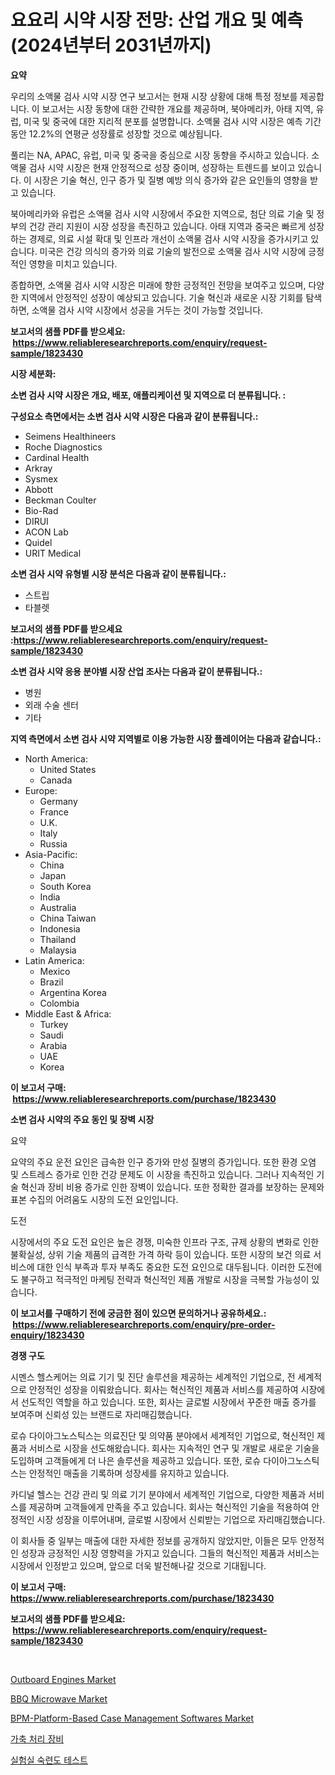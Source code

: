 <p><h1>요요리 시약 시장 전망: 산업 개요 및 예측 (2024년부터 2031년까지)</h1></p><p><strong>요약</strong></p>
<p><p>우리의 소액물 검사 시약 시장 연구 보고서는 현재 시장 상황에 대해 특정 정보를 제공합니다. 이 보고서는 시장 동향에 대한 간략한 개요를 제공하며, 북아메리카, 아태 지역, 유럽, 미국 및 중국에 대한 지리적 분포를 설명합니다. 소액물 검사 시약 시장은 예측 기간 동안 12.2%의 연평균 성장률로 성장할 것으로 예상됩니다.</p><p>풀리는 NA, APAC, 유럽, 미국 및 중국을 중심으로 시장 동향을 주시하고 있습니다. 소액물 검사 시약 시장은 현재 안정적으로 성장 중이며, 성장하는 트렌드를 보이고 있습니다. 이 시장은 기술 혁신, 인구 증가 및 질병 예방 의식 증가와 같은 요인들의 영향을 받고 있습니다.</p><p>북아메리카와 유럽은 소액물 검사 시약 시장에서 주요한 지역으로, 첨단 의료 기술 및 정부의 건강 관리 지원이 시장 성장을 촉진하고 있습니다. 아태 지역과 중국은 빠르게 성장하는 경제로, 의료 시설 확대 및 인프라 개선이 소액물 검사 시약 시장을 증가시키고 있습니다. 미국은 건강 의식의 증가와 의료 기술의 발전으로 소액물 검사 시약 시장에 긍정적인 영향을 미치고 있습니다.</p><p>종합하면, 소액물 검사 시약 시장은 미래에 향한 긍정적인 전망을 보여주고 있으며, 다양한 지역에서 안정적인 성장이 예상되고 있습니다. 기술 혁신과 새로운 시장 기회를 탐색하면, 소액물 검사 시약 시장에서 성공을 거두는 것이 가능할 것입니다.</p></p>
<p><strong>보고서의 샘플 PDF를 받으세요: &nbsp;<a href="https://www.reliableresearchreports.com/enquiry/request-sample/1823430">https://www.reliableresearchreports.com/enquiry/request-sample/1823430</a></strong></p>
<p><strong>시장 세분화:</strong></p>
<p><strong> 소변 검사 시약 시장은 개요, 배포, 애플리케이션 및 지역으로 더 분류됩니다. :</strong></p>
<p><strong>구성요소 측면에서는 소변 검사 시약 시장은 다음과 같이 분류됩니다.:</strong></p>
<p><ul><li>Seimens Healthineers</li><li>Roche Diagnostics</li><li>Cardinal Health</li><li>Arkray</li><li>Sysmex</li><li>Abbott</li><li>Beckman Coulter</li><li>Bio-Rad</li><li>DIRUI</li><li>ACON Lab</li><li>Quidel</li><li>URIT Medical</li></ul></p>
<p><strong> 소변 검사 시약 유형별 시장 분석은 다음과 같이 분류됩니다.:</strong></p>
<p><ul><li>스트립</li><li>타블렛</li></ul></p>
<p><strong>보고서의 샘플 PDF를 받으세요 :<a href="https://www.reliableresearchreports.com/enquiry/request-sample/1823430">https://www.reliableresearchreports.com/enquiry/request-sample/1823430</a></strong></p>
<p><strong> 소변 검사 시약 응용 분야별 시장 산업 조사는 다음과 같이 분류됩니다.:</strong></p>
<p><ul><li>병원</li><li>외래 수술 센터</li><li>기타</li></ul></p>
<p><strong>지역 측면에서 소변 검사 시약 지역별로 이용 가능한 시장 플레이어는 다음과 같습니다.:</strong></p>
<p><ul>
    <li>
        North America:
        <ul>
            <li>United States</li>
            <li>Canada</li>
        </ul>
    </li>
    <li>
        Europe:
        <ul>
            <li>Germany</li>
            <li>France</li>
            <li>U.K.</li>
            <li>Italy</li>
            <li>Russia</li>
        </ul>
    </li>
    <li>
        Asia-Pacific:
        <ul>
            <li>China</li>
            <li>Japan</li>
            <li>South Korea</li>
            <li>India</li>
            <li>Australia</li>
            <li>China Taiwan</li>
            <li>Indonesia</li>
            <li>Thailand</li>
            <li>Malaysia</li>
        </ul>
    </li>
    <li>
        Latin America:
        <ul>
            <li>Mexico</li>
            <li>Brazil</li>
            <li>Argentina Korea</li>
            <li>Colombia</li>
        </ul>
    </li>
    <li>
        Middle East & Africa:
        <ul>
            <li>Turkey</li>
            <li>Saudi</li>
            <li>Arabia</li>
            <li>UAE</li>
            <li>Korea</li>
        </ul>
    </li>
    </ul></p>
<p><strong>이 보고서 구매: &nbsp;<a href="https://www.reliableresearchreports.com/purchase/1823430">https://www.reliableresearchreports.com/purchase/1823430</a></strong></p>
<p><strong>소변 검사 시약의 주요 동인 및 장벽 시장</strong></p>
<p><p>요약</p><p>요약의 주요 운전 요인은 급속한 인구 증가와 만성 질병의 증가입니다. 또한 환경 오염 및 스트레스 증가로 인한 건강 문제도 이 시장을 촉진하고 있습니다. 그러나 지속적인 기술 혁신과 장비 비용 증가로 인한 장벽이 있습니다. 또한 정확한 결과를 보장하는 문제와 표본 수집의 어려움도 시장의 도전 요인입니다.</p><p>도전</p><p>시장에서의 주요 도전 요인은 높은 경쟁, 미숙한 인프라 구조, 규제 상황의 변화로 인한 불확실성, 상위 기술 제품의 급격한 가격 하락 등이 있습니다. 또한 시장의 보건 의료 서비스에 대한 인식 부족과 투자 부족도 중요한 도전 요인으로 대두됩니다. 이러한 도전에도 불구하고 적극적인 마케팅 전략과 혁신적인 제품 개발로 시장을 극복할 가능성이 있습니다.</p></p>
<p><strong>이 보고서를 구매하기 전에 궁금한 점이 있으면 문의하거나 공유하세요.: &nbsp;<a href="https://www.reliableresearchreports.com/enquiry/pre-order-enquiry/1823430">https://www.reliableresearchreports.com/enquiry/pre-order-enquiry/1823430</a></strong></p>
<p><strong>경쟁 구도</strong></p>
<p><p>시멘스 헬스케어는 의료 기기 및 진단 솔루션을 제공하는 세계적인 기업으로, 전 세계적으로 안정적인 성장을 이뤄왔습니다. 회사는 혁신적인 제품과 서비스를 제공하여 시장에서 선도적인 역할을 하고 있습니다. 또한, 회사는 글로벌 시장에서 꾸준한 매출 증가를 보여주며 신뢰성 있는 브랜드로 자리매김했습니다.</p><p>로슈 다이아그노스틱스는 의료진단 및 의약품 분야에서 세계적인 기업으로, 혁신적인 제품과 서비스로 시장을 선도해왔습니다. 회사는 지속적인 연구 및 개발로 새로운 기술을 도입하며 고객들에게 더 나은 솔루션을 제공하고 있습니다. 또한, 로슈 다이아그노스틱스는 안정적인 매출을 기록하며 성장세를 유지하고 있습니다.</p><p>카디널 헬스는 건강 관리 및 의료 기기 분야에서 세계적인 기업으로, 다양한 제품과 서비스를 제공하며 고객들에게 만족을 주고 있습니다. 회사는 혁신적인 기술을 적용하여 안정적인 시장 성장을 이루어내며, 글로벌 시장에서 신뢰받는 기업으로 자리매김했습니다.</p><p>이 회사들 중 일부는 매출에 대한 자세한 정보를 공개하지 않았지만, 이들은 모두 안정적인 성장과 긍정적인 시장 영향력을 가지고 있습니다. 그들의 혁신적인 제품과 서비스는 시장에서 인정받고 있으며, 앞으로 더욱 발전해나갈 것으로 기대됩니다.</p></p>
<p><strong>이 보고서 구매: &nbsp; <a href="https://www.reliableresearchreports.com/purchase/1823430">https://www.reliableresearchreports.com/purchase/1823430</a></strong></p>
<p><strong>보고서의 샘플 PDF를 받으세요: &nbsp;<a href="https://www.reliableresearchreports.com/enquiry/request-sample/1823430">https://www.reliableresearchreports.com/enquiry/request-sample/1823430</a></strong><strong></strong></p>
<p>&nbsp;</p>
<p><p><a href="https://view.publitas.com/reportprime-1/global-outboard-engines-market-by-types-applications-and-major-players-with-regional-growth-rate-analysis-and-development-situation-from-2024-to-2031/">Outboard Engines Market</a></p><p><a href="https://github.com/GroverBarry/Market-Research-Report-List-4/blob/main/bbq-microwave-market.md">BBQ Microwave Market</a></p><p><a href="https://issuu.com/reportprime-2/docs/bpm-platform-based-case-management-softwares-marke">BPM-Platform-Based Case Management Softwares Market</a></p><p><a href="https://medium.com/@kellylyncyh543964/%EC%86%8C-%EC%B6%9C%ED%95%98%EC%9E%A5%EB%B9%84-%EC%8B%9C%EC%9E%A5-2031%EB%85%84%EA%B9%8C%EC%A7%80%EC%9D%98-%ED%8A%B8%EB%A0%8C%EB%93%9C-%EC%98%88%EC%B8%A1-%EB%B0%8F-%EA%B2%BD%EC%9F%81-%EB%B6%84%EC%84%9D-687c8ece8591">가축 처리 장비</a></p><p><a href="https://github.com/idcefvhkdut6/Market-Research-Report-List-1/blob/main/50598764597.md">실험실 숙련도 테스트</a></p></p>